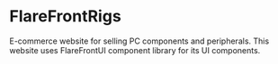 # FlareFrontRigs
 E-commerce website for selling PC components and peripherals. This website uses FlareFrontUI component library for its UI components.
